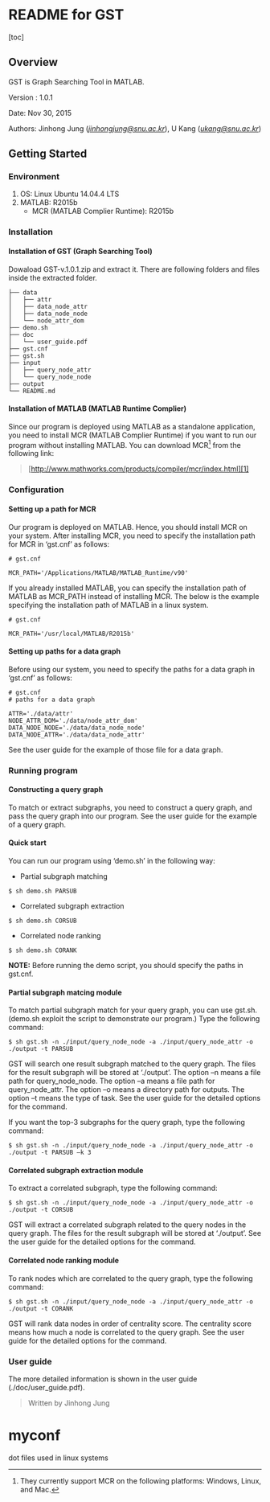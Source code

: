 README for GST
=============

[toc]

Overview
-----
GST is Graph Searching Tool in MATLAB. 

Version : 1.0.1

Date: Nov 30, 2015

Authors: Jinhong Jung (*jinhongjung@snu.ac.kr*), U Kang (*ukang@snu.ac.kr*)


Getting Started
------

### Environment

 1. OS: Linux Ubuntu 14.04.4 LTS
 2. MATLAB: R2015b
	 - MCR (MATLAB Complier Runtime): R2015b

### Installation

#### Installation of GST (Graph Searching Tool)
Dowaload GST-v.1.0.1.zip and extract it. There are following folders and files inside the extracted folder. 

```
├── data
│   ├── attr
│   ├── data_node_attr
│   ├── data_node_node
│   └── node_attr_dom
├── demo.sh
├── doc
│   └── user_guide.pdf
├── gst.cnf
├── gst.sh
├── input
│   ├── query_node_attr
│   └── query_node_node
├── output
└── README.md
```

#### Installation of MATLAB (MATLAB Runtime Complier)
Since our program is deployed using MATLAB as a standalone application, you need to install MCR (MATLAB Complier Runtime) if you want to run our program without installing MATLAB. You can download MCR[^mcr] from the following link:

> [http://www.mathworks.com/products/compiler/mcr/index.html][1]

[^mcr]: They currently support MCR on the following platforms: Windows, Linux, and Mac.

### Configuration

#### Setting up a path for MCR
Our program is deployed on MATLAB. Hence, you should install MCR on your system. After installing MCR, you need to specify the installation path for MCR in ‘gst.cnf’ as follows:

```
# gst.cnf

MCR_PATH='/Applications/MATLAB/MATLAB_Runtime/v90'
```

If you already installed MATLAB, you can specify the installation path of MATLAB as MCR_PATH instead of installing MCR. The below is the example specifying the installation path of MATLAB in a linux system. 

```
# gst.cnf

MCR_PATH='/usr/local/MATLAB/R2015b'	
```

#### Setting up paths for a data graph
Before using our system, you need to specify the paths for a data graph in ‘gst.cnf’ as follows:

```
# gst.cnf
# paths for a data graph

ATTR='./data/attr'
NODE_ATTR_DOM='./data/node_attr_dom'
DATA_NODE_NODE='./data/data_node_node'
DATA_NODE_ATTR='./data/data_node_attr'
```

See the user guide for the example of those file for a data graph. 

### Running program

#### Constructing a query graph
To match or extract subgraphs, you need to construct a query graph, and pass the query graph into our program. See the user guide for the example of a query graph. 

#### Quick start
You can run our program using ‘demo.sh’ in the following way:
- Partial subgraph matching
```
$ sh demo.sh PARSUB
```
- Correlated subgraph extraction
```
$ sh demo.sh CORSUB
```
- Correlated node ranking
```
$ sh demo.sh CORANK
```

**NOTE:** Before running the demo script, you should specify the paths in gst.cnf. 


#### Partial subgraph matcing module
To match partial subgraph match for your query graph, you can use gst.sh. (demo.sh exploit the script to demonstrate our program.) Type the following command: 
```
$ sh gst.sh -n ./input/query_node_node -a ./input/query_node_attr -o ./output -t PARSUB
```

GST will search one result subgraph matched to the query graph. The files for the result subgraph will be stored at ‘./output’. The option –n means a file path for query_node_node. The option –a means a file path for query_node_attr. The option –o means a directory path for outputs. The option –t means the type of task. See the user guide for the detailed options for the command.  

If you want the top-3 subgraphs for the query graph, type the following command: 
```
$ sh gst.sh -n ./input/query_node_node -a ./input/query_node_attr -o ./output -t PARSUB –k 3
```

#### Correlated subgraph extraction module
To extract a correlated subgraph, type the following command: 
```
$ sh gst.sh -n ./input/query_node_node -a ./input/query_node_attr -o ./output -t CORSUB
```

GST will extract a correlated subgraph related to the query nodes in the query graph. The files for the result subgraph will be stored at ‘./output’. See the user guide for the detailed options for the command.


#### Correlated node ranking module
To rank nodes which are correlated to the query graph, type the following command:
```
$ sh gst.sh -n ./input/query_node_node -a ./input/query_node_attr -o ./output -t CORANK
```

GST will rank data nodes in order of centrality score. The centrality score means how much a node is correlated to the query graph. See the user guide for the detailed options for the command.

### User guide
The more detailed information is shown in the user guide (./doc/user_guide.pdf). 

> Written by Jinhong Jung

[1]: http://www.mathworks.com/products/compiler/mcr/index.

# myconf
dot files used in linux systems
